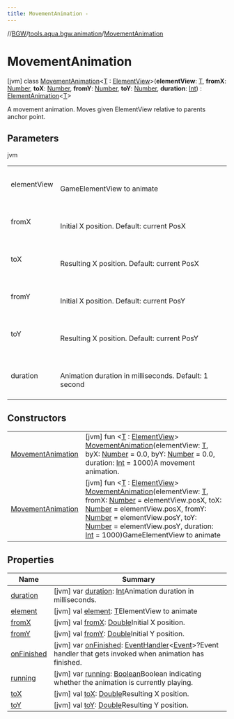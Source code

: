 ```yaml
---
title: MovementAnimation -
---
```

//[BGW](../../../index.md)/[tools.aqua.bgw.animation](../index.md)/[MovementAnimation](index.md)



# MovementAnimation  
 [jvm] class [MovementAnimation](index.md)<[T](index.md) : [ElementView](../../tools.aqua.bgw.elements/-element-view/index.md)>(**elementView**: [T](index.md), **fromX**: [Number](https://kotlinlang.org/api/latest/jvm/stdlib/kotlin/-number/index.html), **toX**: [Number](https://kotlinlang.org/api/latest/jvm/stdlib/kotlin/-number/index.html), **fromY**: [Number](https://kotlinlang.org/api/latest/jvm/stdlib/kotlin/-number/index.html), **toY**: [Number](https://kotlinlang.org/api/latest/jvm/stdlib/kotlin/-number/index.html), **duration**: [Int](https://kotlinlang.org/api/latest/jvm/stdlib/kotlin/-int/index.html)) : [ElementAnimation](../-element-animation/index.md)<[T](index.md)> 

A movement animation. Moves given ElementView relative to parents anchor point.

   


## Parameters  
  
jvm  
  
| | |
|---|---|
| <a name="tools.aqua.bgw.animation/MovementAnimation///PointingToDeclaration/"></a>elementView| <a name="tools.aqua.bgw.animation/MovementAnimation///PointingToDeclaration/"></a><br><br>GameElementView to animate<br><br>|
| <a name="tools.aqua.bgw.animation/MovementAnimation///PointingToDeclaration/"></a>fromX| <a name="tools.aqua.bgw.animation/MovementAnimation///PointingToDeclaration/"></a><br><br>Initial X position. Default: current PosX<br><br>|
| <a name="tools.aqua.bgw.animation/MovementAnimation///PointingToDeclaration/"></a>toX| <a name="tools.aqua.bgw.animation/MovementAnimation///PointingToDeclaration/"></a><br><br>Resulting X position. Default: current PosX<br><br>|
| <a name="tools.aqua.bgw.animation/MovementAnimation///PointingToDeclaration/"></a>fromY| <a name="tools.aqua.bgw.animation/MovementAnimation///PointingToDeclaration/"></a><br><br>Initial X position. Default: current PosY<br><br>|
| <a name="tools.aqua.bgw.animation/MovementAnimation///PointingToDeclaration/"></a>toY| <a name="tools.aqua.bgw.animation/MovementAnimation///PointingToDeclaration/"></a><br><br>Resulting X position. Default: current PosY<br><br>|
| <a name="tools.aqua.bgw.animation/MovementAnimation///PointingToDeclaration/"></a>duration| <a name="tools.aqua.bgw.animation/MovementAnimation///PointingToDeclaration/"></a><br><br>Animation duration in milliseconds. Default: 1 second<br><br>|
  


## Constructors  
  
| | |
|---|---|
| <a name="tools.aqua.bgw.animation/MovementAnimation/MovementAnimation/#TypeParam(bounds=[tools.aqua.bgw.elements.ElementView])#kotlin.Number#kotlin.Number#kotlin.Int/PointingToDeclaration/"></a>[MovementAnimation](-movement-animation.md)| <a name="tools.aqua.bgw.animation/MovementAnimation/MovementAnimation/#TypeParam(bounds=[tools.aqua.bgw.elements.ElementView])#kotlin.Number#kotlin.Number#kotlin.Int/PointingToDeclaration/"></a> [jvm] fun <[T](index.md) : [ElementView](../../tools.aqua.bgw.elements/-element-view/index.md)> [MovementAnimation](-movement-animation.md)(elementView: [T](index.md), byX: [Number](https://kotlinlang.org/api/latest/jvm/stdlib/kotlin/-number/index.html) = 0.0, byY: [Number](https://kotlinlang.org/api/latest/jvm/stdlib/kotlin/-number/index.html) = 0.0, duration: [Int](https://kotlinlang.org/api/latest/jvm/stdlib/kotlin/-int/index.html) = 1000)A movement animation.   <br>|
| <a name="tools.aqua.bgw.animation/MovementAnimation/MovementAnimation/#TypeParam(bounds=[tools.aqua.bgw.elements.ElementView])#kotlin.Number#kotlin.Number#kotlin.Number#kotlin.Number#kotlin.Int/PointingToDeclaration/"></a>[MovementAnimation](-movement-animation.md)| <a name="tools.aqua.bgw.animation/MovementAnimation/MovementAnimation/#TypeParam(bounds=[tools.aqua.bgw.elements.ElementView])#kotlin.Number#kotlin.Number#kotlin.Number#kotlin.Number#kotlin.Int/PointingToDeclaration/"></a> [jvm] fun <[T](index.md) : [ElementView](../../tools.aqua.bgw.elements/-element-view/index.md)> [MovementAnimation](-movement-animation.md)(elementView: [T](index.md), fromX: [Number](https://kotlinlang.org/api/latest/jvm/stdlib/kotlin/-number/index.html) = elementView.posX, toX: [Number](https://kotlinlang.org/api/latest/jvm/stdlib/kotlin/-number/index.html) = elementView.posX, fromY: [Number](https://kotlinlang.org/api/latest/jvm/stdlib/kotlin/-number/index.html) = elementView.posY, toY: [Number](https://kotlinlang.org/api/latest/jvm/stdlib/kotlin/-number/index.html) = elementView.posY, duration: [Int](https://kotlinlang.org/api/latest/jvm/stdlib/kotlin/-int/index.html) = 1000)GameElementView to animate   <br>|


## Properties  
  
|  Name |  Summary | 
|---|---|
| <a name="tools.aqua.bgw.animation/MovementAnimation/duration/#/PointingToDeclaration/"></a>[duration](index.md#875488809%2FProperties%2F-302347323)| <a name="tools.aqua.bgw.animation/MovementAnimation/duration/#/PointingToDeclaration/"></a> [jvm] var [duration](index.md#875488809%2FProperties%2F-302347323): [Int](https://kotlinlang.org/api/latest/jvm/stdlib/kotlin/-int/index.html)Animation duration in milliseconds.   <br>|
| <a name="tools.aqua.bgw.animation/MovementAnimation/element/#/PointingToDeclaration/"></a>[element](index.md#963053249%2FProperties%2F-302347323)| <a name="tools.aqua.bgw.animation/MovementAnimation/element/#/PointingToDeclaration/"></a> [jvm] val [element](index.md#963053249%2FProperties%2F-302347323): [T](index.md)ElementView to animate   <br>|
| <a name="tools.aqua.bgw.animation/MovementAnimation/fromX/#/PointingToDeclaration/"></a>[fromX](from-x.md)| <a name="tools.aqua.bgw.animation/MovementAnimation/fromX/#/PointingToDeclaration/"></a> [jvm] val [fromX](from-x.md): [Double](https://kotlinlang.org/api/latest/jvm/stdlib/kotlin/-double/index.html)Initial X position.   <br>|
| <a name="tools.aqua.bgw.animation/MovementAnimation/fromY/#/PointingToDeclaration/"></a>[fromY](from-y.md)| <a name="tools.aqua.bgw.animation/MovementAnimation/fromY/#/PointingToDeclaration/"></a> [jvm] val [fromY](from-y.md): [Double](https://kotlinlang.org/api/latest/jvm/stdlib/kotlin/-double/index.html)Initial Y position.   <br>|
| <a name="tools.aqua.bgw.animation/MovementAnimation/onFinished/#/PointingToDeclaration/"></a>[onFinished](index.md#873222892%2FProperties%2F-302347323)| <a name="tools.aqua.bgw.animation/MovementAnimation/onFinished/#/PointingToDeclaration/"></a> [jvm] var [onFinished](index.md#873222892%2FProperties%2F-302347323): [EventHandler](../../tools.aqua.bgw.event/-event-handler/index.md)<[Event](../../tools.aqua.bgw.event/-event/index.md)>?Event handler that gets invoked when animation has finished.   <br>|
| <a name="tools.aqua.bgw.animation/MovementAnimation/running/#/PointingToDeclaration/"></a>[running](index.md#-1163517602%2FProperties%2F-302347323)| <a name="tools.aqua.bgw.animation/MovementAnimation/running/#/PointingToDeclaration/"></a> [jvm] var [running](index.md#-1163517602%2FProperties%2F-302347323): [Boolean](https://kotlinlang.org/api/latest/jvm/stdlib/kotlin/-boolean/index.html)Boolean indicating whether the animation is currently playing.   <br>|
| <a name="tools.aqua.bgw.animation/MovementAnimation/toX/#/PointingToDeclaration/"></a>[toX](to-x.md)| <a name="tools.aqua.bgw.animation/MovementAnimation/toX/#/PointingToDeclaration/"></a> [jvm] val [toX](to-x.md): [Double](https://kotlinlang.org/api/latest/jvm/stdlib/kotlin/-double/index.html)Resulting X position.   <br>|
| <a name="tools.aqua.bgw.animation/MovementAnimation/toY/#/PointingToDeclaration/"></a>[toY](to-y.md)| <a name="tools.aqua.bgw.animation/MovementAnimation/toY/#/PointingToDeclaration/"></a> [jvm] val [toY](to-y.md): [Double](https://kotlinlang.org/api/latest/jvm/stdlib/kotlin/-double/index.html)Resulting Y position.   <br>|

